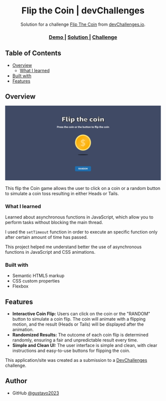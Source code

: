<!-- Please update value in the {}  -->

<h1 align="center">Flip the Coin | devChallenges</h1>

<div align="center">
   Solution for a challenge <a href="https://devchallenges.io/challenge/flip-the-coin" target="_blank">Flip The Coin</a> from <a href="http://devchallenges.io" target="_blank">devChallenges.io</a>.
</div>

<div align="center">
  <h3>
    <a href="https://gustavo2023.github.io/flip-the-coin/">
      Demo
    </a>
    <span> | </span>
    <a href="{https://your-url-to-the-solution}">
      Solution
    </a>
    <span> | </span>
    <a href="https://devchallenges.io/challenge/flip-the-coin">
      Challenge
    </a>
  </h3>
</div>

<!-- TABLE OF CONTENTS -->

## Table of Contents

- [Overview](#overview)
  - [What I learned](#what-i-learned)
- [Built with](#built-with)
- [Features](#features)

<!-- OVERVIEW -->

## Overview

![screenshot](./design/screencapture.png)

This flip the Coin game allows the user to click on a coin or a random button to simulate a coin toss resulting in either Heads or Tails.

### What I learned

Learned about asynchronous functions in JavaScript, which allow you to perform tasks without blocking the main thread.

I used the ```setTimeout``` function in order to execute an specific function only after  certain amount of time has passed.

This project helped me understand better the use of asynchronous functions in JavaScript and CSS animations.

### Built with

- Semantic HTML5 markup
- CSS custom properties
- Flexbox

## Features

- **Interactive Coin Flip:** Users can click on the coin or the "RANDOM" button to simulate a coin flip. The coin will animate with a flipping motion, and the result (Heads or Tails) will be displayed after the animation.
- **Randomized Results:** The outcome of each coin flip is determined randomly, ensuring a fair and unpredictable result every time.
- **Simple and Clean UI:** The user interface is simple and clean, with clear instructions and easy-to-use buttons for flipping the coin.

This application/site was created as a submission to a [DevChallenges](https://devchallenges.io/challenges-dashboard) challenge.

## Author

- GitHub [@gustavo2023](https://github.com/gustavo2023)
